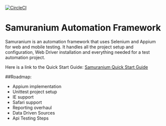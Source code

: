 [![CircleCI](https://circleci.com/gh/malazay/samuranium.svg?style=svg)](https://circleci.com/gh/malazay/samuranium)

# Samuranium Automation Framework

Samuranium is an automation framework that uses Selenium and Appium for web and mobile testing.
It handles all the project setup and configuration, Web Driver installation and everything needed for a test automation project.

Here is a link to the Quick Start Guide: 
[Samuranium Quick Start Guide](https://samuranium.readthedocs.io/en/latest/quick-start.html)


##Roadmap:
* Appium implementation
* Unittest project setup
* IE support
* Safari support
* Reporting overhaul
* Data Driven Sources
* Api Testing Steps

